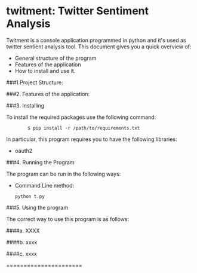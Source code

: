 
twitment: Twitter Sentiment Analysis
======================

Twitment is a console application programmed in python and it's used as twitter sentient analysis tool.
This document gives you a quick overview of:

 * General structure of the program
 * Features of the application 
 * How to install and use it.

###1.Project Structure:



###2. Features of the application:



###3. Installing

To install the required packages use the following command: 

``` 
		$ pip install -r /path/to/requirements.txt
```	

In particular, this program requires you to have the following libraries:


* oauth2


###4. Running the Program

The program can be run in the following ways:

* Command Line method:
	
	```python t.py```

###5. Using the program

The correct way to use this program is as follows:

####a. XXXX

####b. xxxx

####c. xxxx



======================
